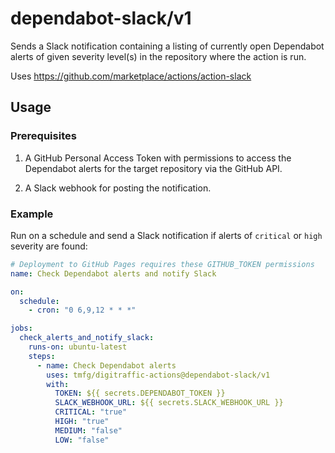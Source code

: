 # dependabot-slack/v1

Sends a Slack notification containing a listing of currently open Dependabot alerts of given severity level(s) in the repository where the action is run.

Uses https://github.com/marketplace/actions/action-slack

## Usage

### Prerequisites

1. A GitHub Personal Access Token with permissions to access the Dependabot alerts for the target repository via the GitHub API.

2. A Slack webhook for posting the notification.

### Example

Run on a schedule and send a Slack notification if alerts of `critical` or `high` severity are found:

```yml
# Deployment to GitHub Pages requires these GITHUB_TOKEN permissions
name: Check Dependabot alerts and notify Slack

on:
  schedule:
    - cron: "0 6,9,12 * * *"

jobs:
  check_alerts_and_notify_slack:
    runs-on: ubuntu-latest
    steps:
      - name: Check Dependabot alerts
        uses: tmfg/digitraffic-actions@dependabot-slack/v1
        with:
          TOKEN: ${{ secrets.DEPENDABOT_TOKEN }}
          SLACK_WEBHOOK_URL: ${{ secrets.SLACK_WEBHOOK_URL }}
          CRITICAL: "true"
          HIGH: "true"
          MEDIUM: "false"
          LOW: "false"
```
